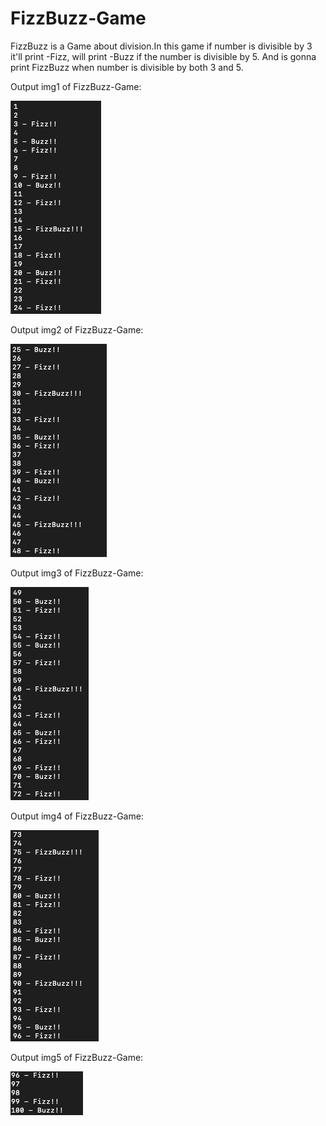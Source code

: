 # FizzBuzz-Game

FizzBuzz is a Game about division.In this game if number is divisible by 3 it'll print -Fizz, 
will print -Buzz if the number is divisible by 5. 
And is gonna print FizzBuzz when number is divisible by both 3 and 5.

Output img1 of FizzBuzz-Game:

![](https://raw.githubusercontent.com/doctor-rutvik14/FizzBuzz-Game/master/images/O%3AP%20img1.png)

Output img2 of FizzBuzz-Game:

![](https://raw.githubusercontent.com/doctor-rutvik14/FizzBuzz-Game/master/images/O%3AP%20img2.png)

Output img3 of FizzBuzz-Game:

![](https://raw.githubusercontent.com/doctor-rutvik14/FizzBuzz-Game/master/images/O%3AP%20img3.png)

Output img4 of FizzBuzz-Game:

![](https://raw.githubusercontent.com/doctor-rutvik14/FizzBuzz-Game/master/images/O%3AP%20img4.png)

Output img5 of FizzBuzz-Game:

![Output img5 of FizzBuzz-Game](https://raw.githubusercontent.com/doctor-rutvik14/FizzBuzz-Game/master/images/O%3AP%20img5.png)
